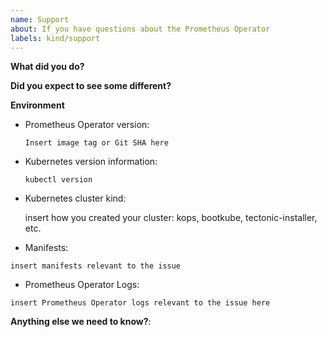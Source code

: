 ```yaml
---
name: Support
about: If you have questions about the Prometheus Operator
labels: kind/support
---
```


<!--

Feel free to ask questions in #prometheus-operator on Kubernetes Slack!

-->

**What did you do?**

**Did you expect to see some different?**

**Environment**

* Prometheus Operator version:

    `Insert image tag or Git SHA here`
    <!-- Try kubectl -n monitoring describe deployment prometheus-operator -->

* Kubernetes version information:

    `kubectl version`
    <!-- Replace the command with its output above -->

* Kubernetes cluster kind:

    insert how you created your cluster: kops, bootkube, tectonic-installer, etc.

* Manifests:

```
insert manifests relevant to the issue
```

* Prometheus Operator Logs:

```
insert Prometheus Operator logs relevant to the issue here
```

**Anything else we need to know?**:
